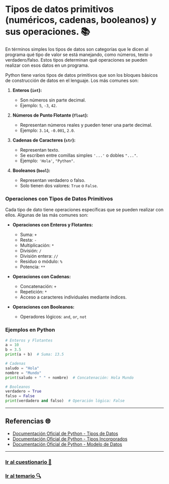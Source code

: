 # Tipos de datos primitivos (numéricos, cadenas, booleanos) y sus operaciones. 📚

En términos simples los tipos de datos son categorías que le dicen al programa qué tipo de valor se está manejando, como números, texto o verdadero/falso. Estos tipos determinan qué operaciones se pueden realizar con esos datos en un programa.

Python tiene varios tipos de datos primitivos que son los bloques básicos de construcción de datos en el lenguaje. Los más comunes son:

1. **Enteros (`int`):** 
   - Son números sin parte decimal.
   - Ejemplo: `5`, `-3`, `42`.

2. **Números de Punto Flotante (`float`):**
   - Representan números reales y pueden tener una parte decimal.
   - Ejemplo: `3.14`, `-0.001`, `2.0`.

3. **Cadenas de Caracteres (`str`):**
   - Representan texto.
   - Se escriben entre comillas simples `'...'` o dobles `"..."`.
   - Ejemplo: `'Hola'`, `"Python"`.

4. **Booleanos (`bool`):**
   - Representan verdadero o falso.
   - Solo tienen dos valores: `True` o `False`.

### Operaciones con Tipos de Datos Primitivos

Cada tipo de dato tiene operaciones específicas que se pueden realizar con ellos. Algunas de las más comunes son:

- **Operaciones con Enteros y Flotantes:**
  - Suma: `+`
  - Resta: `-`
  - Multiplicación: `*`
  - División: `/`
  - División entera: `//`
  - Residuo o módulo: `%`
  - Potencia: `**`

- **Operaciones con Cadenas:**
  - Concatenación: `+`
  - Repetición: `*`
  - Acceso a caracteres individuales mediante índices.

- **Operaciones con Booleanos:**
  - Operadores lógicos: `and`, `or`, `not`

### Ejemplos en Python

```python
# Enteros y Flotantes
a = 10
b = 3.5
print(a + b)  # Suma: 13.5

# Cadenas
saludo = "Hola"
nombre = "Mundo"
print(saludo + " " + nombre)  # Concatenación: Hola Mundo

# Booleanos
verdadero = True
falso = False
print(verdadero and falso)  # Operación lógica: False
```

---

## Referencias 🌐

- [Documentación Oficial de Python - Tipos de Datos](https://docs.python.org/3/library/datatypes.html)
- [Documentación Oficial de Python - Tipos Incorporados](https://docs.python.org/3/library/stdtypes.html)
- [Documentación Oficial de Python - Modelo de Datos](https://docs.python.org/3/reference/datamodel.html)

---

### [Ir al cuestionario 📝](../../cuestionario/01-fundamentos/tipos-de-datos-y-operaciones.md)

### [Ir al temario 🔍](../../readme.md)